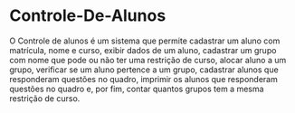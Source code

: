 # Controle-De-Alunos

O Controle de alunos é um sistema que permite cadastrar um aluno com matrícula, nome e curso, exibir dados de um aluno, cadastrar um grupo com nome que pode ou não ter uma restrição de curso, alocar aluno a um grupo, verificar se um aluno pertence a um grupo, cadastrar alunos que responderam questões no quadro, imprimir os alunos que responderam questões no quadro e, por fim, contar quantos grupos tem a mesma restrição de curso.
